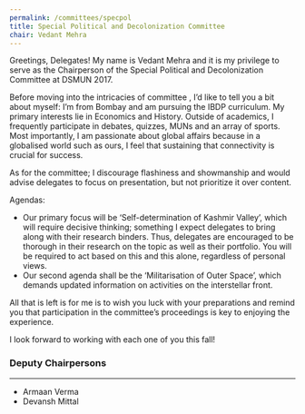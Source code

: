 ```yaml
---
permalink: /committees/specpol
title: Special Political and Decolonization Committee
chair: Vedant Mehra
---
```


Greetings, Delegates! My name is Vedant Mehra and it is my privilege to serve as the Chairperson of the Special Political and Decolonization Committee at DSMUN 2017.

Before moving into the intricacies of committee , I’d like to tell you a bit about myself: I’m from Bombay and am pursuing the IBDP curriculum. My primary interests lie in Economics and History. Outside of academics, I frequently participate in debates, quizzes, MUNs and an array of sports. Most importantly, I am passionate about global affairs because in a globalised world such as ours, I feel that sustaining that connectivity is crucial for success.

As for the committee; I discourage flashiness and showmanship and would advise delegates to focus on presentation, but not prioritize it over content.

Agendas:

- Our primary focus will be ‘Self-determination of Kashmir Valley’, which will require decisive thinking; something I expect delegates to bring along with their research binders. Thus, delegates are encouraged to be thorough in their research on the topic as well as their portfolio. You will be required to act based on this and this alone, regardless of personal views.
- Our second agenda shall be the ‘Militarisation of Outer Space’, which demands updated information on activities on the interstellar front.

All that is left is for me is to wish you luck with your preparations and remind you that participation in the committee’s proceedings is key to enjoying the experience.

I look forward to working with each one of you this fall!

### Deputy Chairpersons
<hr>

- Armaan Verma
- Devansh Mittal
